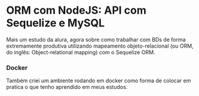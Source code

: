 # ORM com NodeJS: API com Sequelize e MySQL

Mais um estudo da alura, agora sobre como trabalhar com BDs de forma extremamente produtiva utilizando mapeamento objeto-relacional (ou ORM, do inglês: Object-relational mapping) com o Sequelize ORM.

### Docker
Também criei um ambiente rodando em docker como forma de colocar em pratica o que tenho aprendido em meus estudos.
